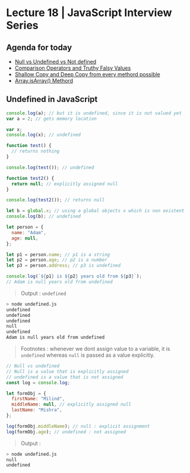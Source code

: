 # Lecture 18 | JavaScript Interview Series

## Agenda for today

- [Null vs Undefined vs Not defined](https://youtu.be/KP85Ys4GLu8)
- [Comparison Operators and Truthy Falsy Values](https://youtu.be/-Mnaj-GaJro)
- [Shallow Copy and Deep Copy from every methord possible](https://youtu.be/nohXAwhw-mY)
- [Array.isArray() Methord](https://youtu.be/hPNOeEH4X9k)

## Undefined in JavaScript

```js
console.log(a); // but it is undefined, since it is not valued yet
var a = 2; // gets memory location

var x;
console.log(x); // undefined

function test() {
  // returns nothing
}

console.log(test()); // undefined

function test2() {
  return null; // explicitly assigned null
}

console.log(test2()); // returns null

let b = global.x; // using a global objects x which is non existent
console.log(b); // undefined

let person = {
  name: "Adam",
  age: null,
};

let p1 = person.name; // p1 is a string
let p2 = person.age; // p2 is a number
let p3 = person.address; // p3 is undefined

console.log(`${p1} is ${p2} years old from ${p3}`);
// Adam is null years old from undefined
```

> Output : `undefined`

```bash
> node undefined.js
undefined
undefined
undefined
null
undefined
Adam is null years old from undefined
```

> Footnotes : whenever we dont assign value to a variable, it is `undefined` whereas `null` is passed as a value explicitly.

```js
// Null vs undefined
// Null is a value that is explicitly assigned
// undefined is a value that is not assigned
const log = console.log;

let formObj = {
  firstName: "Milind",
  middleName: null, // explicitly assigned null
  lastName: "Mishra",
};

log(formObj.middleName); // null : explicit assignment
log(formObj.age); // undefined : not assigned
```

> Output :

```bash
> node undefined.js
null
undefined
```
